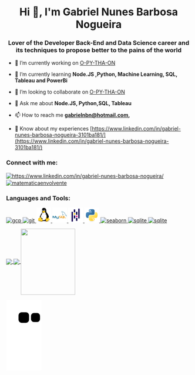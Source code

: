 <h1 align="center">Hi 👋, I'm Gabriel Nunes Barbosa Nogueira</h1>
<h3 align="center">Lover of the Developer Back-End and Data Science career and its techniques to propose better to the pains of the world</h3>

- 🔭 I’m currently working on [O-PY-THA-ON](https://github.com/O-PY-THA-ON)

- 🌱 I’m currently learning **Node.JS ,Python, Machine Learning, SQL, Tableau and PowerBi**

- 👯 I’m looking to collaborate on [O-PY-THA-ON](https://github.com/O-PY-THA-ON)

- 💬 Ask me about **Node.JS, Python,SQL, Tableau**

- 📫 How to reach me **gabrielnbn@hotmail.com,**

- 📄 Know about my experiences [https://www.linkedin.com/in/gabriel-nunes-barbosa-nogueira-3101ba181/](https://www.linkedin.com/in/gabriel-nunes-barbosa-nogueira-3101ba181/)

<h3 align="left">Connect with me:</h3>
<p align="left">
<a href="https://www.linkedin.com/in/gabriel-nunes-barbosa-nogueira/" target="blank"><img align="center" src="https://raw.githubusercontent.com/rahuldkjain/github-profile-readme-generator/master/src/images/icons/Social/linked-in-alt.svg" alt="https://www.linkedin.com/in/gabriel-nunes-barbosa-nogueira/" height="30" width="40" /></a>
<a href="https://instagram.com/matematicaenvolvente" target="blank"><img align="center" src="https://raw.githubusercontent.com/rahuldkjain/github-profile-readme-generator/master/src/images/icons/Social/instagram.svg" alt="matematicaenvolvente" height="30" width="40" /></a>
</p>

<h3 align="left">Languages and Tools:</h3>
<p align="left"> <a href="https://cloud.google.com" target="_blank" rel="noreferrer"> <img src="https://www.vectorlogo.zone/logos/google_cloud/google_cloud-icon.svg" alt="gcp" width="40" height="40"/> </a> <a href="https://git-scm.com/" target="_blank" rel="noreferrer"> <img src="https://www.vectorlogo.zone/logos/git-scm/git-scm-icon.svg" alt="git" width="40" height="40"/> </a> <a href="https://www.linux.org/" target="_blank" rel="noreferrer"> <img src="https://raw.githubusercontent.com/devicons/devicon/master/icons/linux/linux-original.svg" alt="linux" width="40" height="40"/> </a> <a href="https://www.mysql.com/" target="_blank" rel="noreferrer"> <img src="https://raw.githubusercontent.com/devicons/devicon/master/icons/mysql/mysql-original-wordmark.svg" alt="mysql" width="40" height="40"/> </a> <a href="https://pandas.pydata.org/" target="_blank" rel="noreferrer"> <img src="https://raw.githubusercontent.com/devicons/devicon/2ae2a900d2f041da66e950e4d48052658d850630/icons/pandas/pandas-original.svg" alt="pandas" width="40" height="40"/> </a> <a href="https://www.python.org" target="_blank" rel="noreferrer"> <img src="https://raw.githubusercontent.com/devicons/devicon/master/icons/python/python-original.svg" alt="python" width="40" height="40"/> </a> <a href="https://seaborn.pydata.org/" target="_blank" rel="noreferrer"> <img src="https://seaborn.pydata.org/_images/logo-mark-lightbg.svg" alt="seaborn" width="40" height="40"/> </a> <a href="https://www.sqlite.org/" target="_blank" rel="noreferrer"> <img src="https://www.vectorlogo.zone/logos/sqlite/sqlite-icon.svg" alt="sqlite" width="40" height="40"/> </a> 
<a href="https://nodejs.org/en/docs" target="_blank" rel="noreferrer"> <img src="https://img2.gratispng.com/20180425/jrw/kisspng-node-js-javascript-web-application-express-js-comp-5ae0f84e2a4242.1423638015246930701731.jpg" alt="sqlite" width="40" height="40"/> </a>
</p>

<div>
  <a href="https://github.com/Gabriel-boop-deep">
  <img height="180em"   align="center" src="https://github-readme-stats.vercel.app/api?username=Gabriel-boop-deep&show_icons=true&theme=react&include_all_commits=true&count_private=true"/>
  <img height="180em"  align="center" src="https://github-readme-stats.vercel.app/api/top-langs/?username=Gabriel-boop-deep&layout=compact&langs_count=7&theme=react" />

  <img align="center" width="148" height="180" src="https://media1.tenor.com/images/68e8337fb4eb7e40645d832c64762a8b/tenor.gif?itemid=19443613">
</div>


![snake gif](https://github.com/Gabriel-boop-deep/Gabriel-boop-deep/blob/output/github-contribution-grid-snake.svg)
